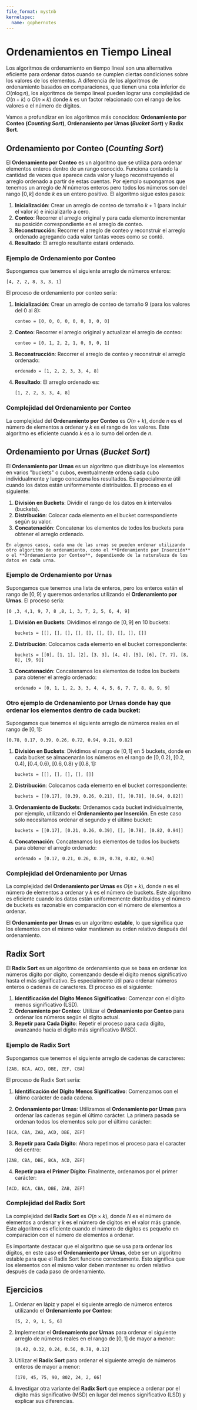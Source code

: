 ```yaml
---
file_format: mystnb
kernelspec:
  name: gophernotes
---
```


# Ordenamientos en Tiempo Lineal

Los algoritmos de ordenamiento en tiempo lineal son una alternativa eficiente para ordenar datos cuando se cumplen ciertas condiciones sobre los valores de los elementos. A diferencia de los algoritmos de ordenamiento basados en comparaciones, que tienen una cota inferior de $O(n \log n)$, los algoritmos de tiempo lineal pueden lograr una complejidad de $O(n+k)$ o $O(n \times k)$ donde $k$ es un factor relacionado con el rango de los valores o el número de dígitos.

Vamos a profundizar en los algoritmos más conocidos: **Ordenamiento por Conteo (_Counting Sort_)**, **Ordenamiento por Urnas (_Bucket Sort_)** y **Radix Sort**. 

## Ordenamiento por Conteo (_Counting Sort_)

El **Ordenamiento por Conteo** es un algoritmo que se utiliza para ordenar elementos enteros dentro de un rango conocido. Funciona contando la cantidad de veces que aparece cada valor y luego reconstruyendo el arreglo ordenado a partir de estas cuentas. Por ejemplo supongamos que tenemos un arreglo de $N$ números enteros  pero todos los números son del rango $[0, k]$ donde $k$ es un entero positivo. El algoritmo sigue estos pasos:

1. **Inicialización**: Crear un arreglo de conteo de tamaño $k+1$ (para incluir el valor $k$) e inicializarlo a cero.
2. **Conteo**: Recorrer el arreglo original y para cada elemento incrementar su posición correspondiente en el arreglo de conteo.
3. **Reconstrucción**: Recorrer el arreglo de conteo y reconstruir el arreglo ordenado agregando cada valor tantas veces como se contó.
4. **Resultado**: El arreglo resultante estará ordenado.

### Ejemplo de Ordenamiento por Conteo
Supongamos que tenemos el siguiente arreglo de números enteros:

```text
[4, 2, 2, 8, 3, 3, 1]
```

El proceso de ordenamiento por conteo sería:

1. **Inicialización**: Crear un arreglo de conteo de tamaño $9$ (para los valores del $0$ al $8$):
   ```text
   conteo = [0, 0, 0, 0, 0, 0, 0, 0, 0]
   ```
2. **Conteo**: Recorrer el arreglo original y actualizar el arreglo de conteo:
   ```text
   conteo = [0, 1, 2, 2, 1, 0, 0, 0, 1]
   ```
3. **Reconstrucción**: Recorrer el arreglo de conteo y reconstruir el arreglo ordenado:
   ```text
   ordenado = [1, 2, 2, 3, 3, 4, 8]
   ```
4. **Resultado**: El arreglo ordenado es:
   ```text
   [1, 2, 2, 3, 3, 4, 8]
   ```

### Complejidad del Ordenamiento por Conteo
La complejidad del **Ordenamiento por Conteo** es $O(n + k)$, donde $n$ es el número de elementos a ordenar y $k$ es el rango de los valores. Este algoritmo es eficiente cuando $k$ es a lo sumo del orden de $n$.  

## Ordenamiento por Urnas (_Bucket Sort_)

El **Ordenamiento por Urnas** es un algoritmo que distribuye los elementos en varios "buckets" o cubos, eventualmente ordena cada cubo individualmente y luego concatena los resultados. Es especialmente útil cuando los datos están uniformemente distribuidos. El proceso es el siguiente:

1. **División en Buckets**: Dividir el rango de los datos en $k$ intervalos (buckets).
2. **Distribución**: Colocar cada elemento en el bucket correspondiente según su valor.
3. **Concatenación**: Concatenar los elementos de todos los buckets para obtener el arreglo ordenado.

```{Note}
En algunos casos, cada una de las urnas se pueden ordenar utilizando otro algoritmo de ordenamiento, como el **Ordenamiento por Inserción** o el **Ordenamiento por Conteo**, dependiendo de la naturaleza de los datos en cada urna.
```

### Ejemplo de Ordenamiento por Urnas

Supongamos que tenemos una lista de enteros, pero los enteros están el rango de $[0, 9]$ y queremos ordenarlos utilizando el **Ordenamiento por Urnas**. El proceso sería:

```text
[0 ,3, 4,1, 9, 7, 8 ,8, 1, 3, 7, 2, 5, 6, 4, 9]
```

1. **División en Buckets**: Dividimos el rango de $[0, 9]$ en 10 buckets:
   ```text
   buckets = [[], [], [], [], [], [], [], [], [], []]
   ```
2. **Distribución**: Colocamos cada elemento en el bucket correspondiente:
   ```text
   buckets = [[0], [1, 1], [2], [3, 3], [4, 4], [5], [6], [7, 7], [8, 8], [9, 9]]
   ```
3. **Concatenación**: Concatenamos los elementos de todos los buckets para obtener el arreglo ordenado:
   ```text
   ordenado = [0, 1, 1, 2, 3, 3, 4, 4, 5, 6, 7, 7, 8, 8, 9, 9]
   ```

### Otro ejemplo de Ordenamiento por Urnas donde hay que ordenar los elementos dentro de cada bucket:
Supongamos que tenemos el siguiente arreglo de números reales en el rango de $[0, 1]$:

```text
[0.78, 0.17, 0.39, 0.26, 0.72, 0.94, 0.21, 0.82]
```

1. **División en Buckets**: Dividimos el rango de $[0, 1]$ en 5 buckets, donde en cada bucket se almacenarán los números en el rango de $[0, 0.2)$, $[0.2, 0.4)$, $[0.4, 0.6)$, $[0.6, 0.8)$ y $[0.8, 1]$:
   ```text
   buckets = [[], [], [], [], []]
   ```
2. **Distribución**: Colocamos cada elemento en el bucket correspondiente:
   ```text
   buckets = [[0.17], [0.39, 0.26, 0.21], [], [0.78], [0.94, 0.82]]
   ```
3. **Ordenamiento de Buckets**: Ordenamos cada bucket individualmente, por ejemplo, utilizando el **Ordenamiento por Inserción**. En este caso sólo necesitamos ordenar el segundo y el último bucket:
   
   ```text
   buckets = [[0.17], [0.21, 0.26, 0.39], [], [0.78], [0.82, 0.94]]
   ```

4. **Concatenación**: Concatenamos los elementos de todos los buckets para obtener el arreglo ordenado:
   ```text
   ordenado = [0.17, 0.21, 0.26, 0.39, 0.78, 0.82, 0.94]
   ```

### Complejidad del Ordenamiento por Urnas
La complejidad del **Ordenamiento por Urnas** es $O(n + k)$, donde $n$ es el número de elementos a ordenar y $k$ es el número de buckets. Este algoritmo es eficiente cuando los datos están uniformemente distribuidos y el número de buckets es razonable en comparación con el número de elementos a ordenar.


El **Ordenamiento por Urnas** es un algoritmo **estable**, lo que significa que los elementos con el mismo valor mantienen su orden relativo después del ordenamiento.

## Radix Sort

El **Radix Sort** es un algoritmo de ordenamiento que se basa en ordenar los números dígito por dígito, comenzando desde el dígito menos significativo hasta el más significativo. Es especialmente útil para ordenar números enteros o cadenas de caracteres. El proceso es el siguiente:

1. **Identificación del Dígito Menos Significativo**: Comenzar con el dígito menos significativo (LSD).
2. **Ordenamiento por Conteo**: Utilizar el **Ordenamiento por Conteo** para ordenar los números según el dígito actual.
3. **Repetir para Cada Dígito**: Repetir el proceso para cada dígito, avanzando hacia el dígito más significativo (MSD).

### Ejemplo de Radix Sort

Supongamos que tenemos el siguiente arreglo de cadenas de caracteres:

```text
[ZAB, BCA, ACD, DBE, ZEF, CBA]
```

El proceso de Radix Sort sería:
1. **Identificación del Dígito Menos Significativo**: Comenzamos con el último carácter de cada cadena.
   
2. **Ordenamiento por Urnas**: Utilizamos el **Ordenamiento por Urnas** para ordenar las cadenas según el último carácter. La primera pasada se ordenan todos los elementos solo por el último carácter:

```text
[BCA, CBA, ZAB, ACD, DBE, ZEF]
```

3. **Repetir para Cada Dígito**: Ahora repetimos el proceso para el caracter del centro:
   
```text
[ZAB, CBA, DBE, BCA, ACD, ZEF]
```

4. **Repetir para el Primer Dígito**: Finalmente, ordenamos por el primer carácter:

```text
[ACD, BCA, CBA, DBE, ZAB, ZEF]
```

### Complejidad del Radix Sort

La complejidad del **Radix Sort** es $O(n \times k)$, donde $N$ es el número de elementos a ordenar y $k$ es el número de dígitos en el valor más grande. Este algoritmo es eficiente cuando el número de dígitos es pequeño en comparación con el número de elementos a ordenar.

Es importante destacar que el algoritmo que se usa para ordenar los dígitos, en este caso el **Ordenamiento por Urnas**, debe ser un algoritmo estable para que el Radix Sort funcione correctamente. Esto significa que los elementos con el mismo valor deben mantener su orden relativo después de cada paso de ordenamiento.

## Ejercicios

1. Ordenar en lápiz y papel el siguiente arreglo de números enteros utilizando el **Ordenamiento por Conteo**:
   ```text
   [5, 2, 9, 1, 5, 6]
   ```
2. Implementar el **Ordenamiento por Urnas** para ordenar el siguiente arreglo de números reales en el rango de $[0, 1]$ de mayor a menor:
   ```text
   [0.42, 0.32, 0.24, 0.56, 0.78, 0.12]
   ```
3. Utilizar el **Radix Sort** para ordenar el siguiente arreglo de números enteros de mayor a menor:
   ```text
   [170, 45, 75, 90, 802, 24, 2, 66]
   ```
4. Investigar otra variante del **Radix Sort** que empiece a ordenar por el dígito más significativo (MSD) en lugar del menos significativo (LSD) y explicar sus diferencias.